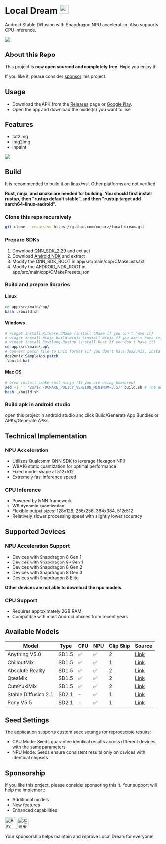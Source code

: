 # Local Dream <span><img src="./assets/icon.png" width="28"></span>

Android Stable Diffusion with Snapdragon NPU acceleration. Also supports CPU inference.

![](./assets/demo1.jpg)

## About this Repo

This project is **now open sourced and completely free**. Hope you enjoy it!

If you like it, please consider [sponsor](https://github.com/xororz/local-dream?tab=readme-ov-file#sponsorship) this project.

## Usage

- Download the APK from the [Releases](https://github.com/xororz/local-dream/releases) page or [Google Play](https://play.google.com/store/apps/details?id=io.github.xororz.localdream).
- Open the app and download the model(s) you want to use

## Features

- txt2img
- img2img
- inpaint

![](./assets/demo2.jpg)

## Build

It is recommended to build it on linux/wsl. Other platforms are not verified.

**Rust, ninja, and cmake are needed for building. You should first install rustup, then "rustup default stable", and then "rustup target add aarch64-linux-android".**

### Clone this repo recursively

```bash
git clone --recursive https://github.com/xororz/local-dream.git
```

### Prepare SDKs

1. Download [QNN_SDK_2.29](https://apigwx-aws.qualcomm.com/qsc/public/v1/api/download/software/qualcomm_neural_processing_sdk/v2.29.0.241129.zip) and extract
2. Download [Android NDK](https://developer.android.com/ndk/downloads) and extract
3. Modify the QNN_SDK_ROOT in app/src/main/cpp/CMakeLists.txt
4. Modify the ANDROID_NDK_ROOT in app/src/main/cpp/CMakePresets.json

### Build and prepare libraries

#### Linux

```bash
cd app/src/main/cpp/
bash ./build.sh
```

#### Windows

```powershell
# winget install Kitware.CMake (install CMake if you don't have it)
# winget install Ninja-build.Ninja (install Ninja if you don't have it)
# winget install Rustlang.Rustup (install Rust if you don't have it)
cd app\src\main\cpp\
# Convert patch file to Unix format (if you don't have dos2unix, install with: winget install -e --id waterlan.dos2unix)
dos2unix SampleApp.patch
.\build.bat
```

#### Mac OS

```bash
# brew install cmake rust ninja (If you are using homebrew)
sed -i '' '2s/$/ -DCMAKE_POLICY_VERSION_MINIMUM=3.5/' build.sh # The default version of homebrew is too high
bash ./build.sh
```

### Build apk in android studio

open this project in android studio and click Build/Generate App Bundles or APKs/Generate APKs

## Technical Implementation

### NPU Acceleration

- Utilizes Qualcomm QNN SDK to leverage Hexagon NPU
- W8A16 static quantization for optimal performance
- Fixed model shape at 512x512
- Extremely fast inference speed

### CPU Inference

- Powered by MNN framework
- W8 dynamic quantization
- Flexible output sizes: 128x128, 256x256, 384x384, 512x512
- Relatively slower processing speed with slightly lower accuracy

## Supported Devices

### NPU Acceleration Support

- Devices with Snapdragon 8 Gen 1
- Devices with Snapdragon 8+Gen 1
- Devices with Snapdragon 8 Gen 2
- Devices with Snapdragon 8 Gen 3
- Devices with Snapdragon 8 Elite

**Other devices are not able to download the npu models.**

### CPU Support

- Requires approximately 2GB RAM
- Compatible with most Android phones from recent years

## Available Models

| Model                | Type  | CPU | NPU | Clip Skip | Source                                                                           |
| -------------------- | ----- | --- | --- | --------- | -------------------------------------------------------------------------------- |
| Anything V5.0        | SD1.5 | ✅  | ✅  | 2         | [Link](https://civitai.com/models/9409?modelVersionId=30163)                     |
| ChilloutMix          | SD1.5 | ✅  | ✅  | 1         | [Link](https://civitai.com/models/6424/chilloutmix?modelVersionId=11732)         |
| Absolute Reality     | SD1.5 | ✅  | ✅  | 2         | [Link](https://civitai.com/models/81458?modelVersionId=132760)                   |
| QteaMix              | SD1.5 | ✅  | ✅  | 2         | [Link](https://civitai.com/models/50696/qteamix-q?modelVersionId=94654)          |
| CuteYukiMix          | SD1.5 | ✅  | ✅  | 2         | [Link](https://civitai.com/models/28169?modelVersionId=265102)                   |
| Stable Diffusion 2.1 | SD2.1 | -   | ✅  | 1         | [Link](https://huggingface.co/stabilityai/stable-diffusion-2-1/tree/main)        |
| Pony V5.5            | SD2.1 | -   | ✅  | 1         | [Link](https://civitai.com/models/95367/pony-diffusion-v5?modelVersionId=205936) |

## Seed Settings

The application supports custom seed settings for reproducible results:

- CPU Mode: Seeds guarantee identical results across different devices with the same parameters
- NPU Mode: Seeds ensure consistent results only on devices with identical chipsets

## Sponsorship

If you like this project, please consider sponsoring this it. Your support will help me implement:

- Additional models
- New features
- Enhanced capabilities

<!-- ![Donation Option 1](./assets/donate1.png)
![Donation Option 2](./assets/donate2.png) -->
<a href="https://ko-fi.com/xororz">
    <img height="36" style="border:0px;height:36px;" src="https://storage.ko-fi.com/cdn/kofi2.png?v=3" border="0" alt="Buy Me a Coffee at ko-fi.com" />
</a>
<a href="https://afdian.com/a/xororz">
    <img height="36" style="border-radius:12px;height:36px;" src="https://pic1.afdiancdn.com/static/img/welcome/button-sponsorme.jpg" alt="在爱发电支持我" />
</a>

Your sponsorship helps maintain and improve Local Dream for everyone!
